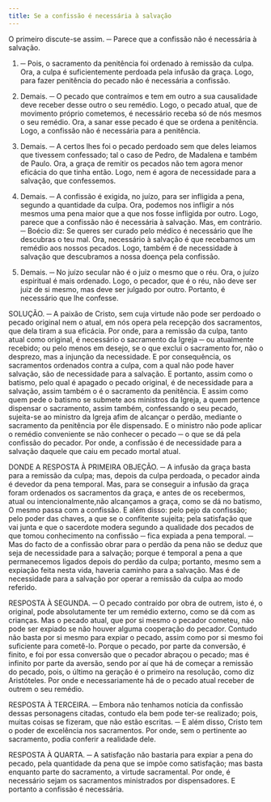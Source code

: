```yaml
---
title: Se a confissão é necessária à salvação
---
```


O primeiro discute-se assim. ─ Parece que a confissão não é necessária à salvação.  

1. ─ Pois, o sacramento da penitência foi ordenado à remissão da culpa. Ora, a culpa é suficientemente perdoada pela infusão da graça. Logo, para fazer penitência do pecado não é necessária a confissão.  

2. Demais. ─ O pecado que contraímos e tem em outro a sua causalidade deve receber desse outro o seu remédio. Logo, o pecado atual, que de movimento próprio cometemos, é necessário receba só de nós mesmos o seu remédio. Ora, a sanar esse pecado é que se ordena a penitência. Logo, a confissão não é necessária para a penitência.  

3. Demais. ─ A certos lhes foi o pecado perdoado sem que deles leiamos que tivessem confessado; tal o caso de Pedro, de Madalena e também de Paulo. Ora, a graça de remitir os pecados não tem agora menor eficácia do que tinha então. Logo, nem é agora de necessidade para a salvação, que confessemos.  

4. Demais. ─ A confissão é exigida, no juízo, para ser infligida a pena, segundo a quantidade da culpa. Ora, podemos nos infligir a nós mesmos uma pena maior que a que nos fosse infligida por outro. Logo, parece que a confissão não é necessária à salvação.  Mas, em contrário. ─ Boécio diz: Se queres ser curado pelo médico é necessário que lhe descubras o teu mal. Ora, necessário à salvação é que recebamos um remédio aos nossos pecados. Logo, também é de necessidade à salvação que descubramos a nossa doença pela confissão.  

2. Demais. ─ No juízo secular não é o juiz o mesmo que o réu. Ora, o juízo espiritual é mais ordenado. Logo, o pecador, que é o réu, não deve ser juiz de si mesmo, mas deve ser julgado por outro. Portanto, é necessário que lhe confesse.  

SOLUÇÃO. ─ A paixão de Cristo, sem cuja virtude não pode ser perdoado o pecado original nem o atual, em nós opera pela recepção dos sacramentos, que dela tiram a sua eficácia. Por onde, para a remissão da culpa, tanto atual como original, é necessário o sacramento da Igreja ─ ou atualmente recebido; ou pelo menos em desejo, se o que exclui o sacramento for, não o desprezo, mas a injunção da necessidade. E por consequência, os sacramentos ordenados contra a culpa, com a qual não pode haver salvação, são de necessidade para a salvação. E portanto, assim como o batismo, pelo qual é apagado o pecado original, é de necessidade para a salvação, assim também o é o sacramento da penitência. E assim como quem pede o batismo se submete aos ministros da Igreja, a quem pertence dispensar o sacramento, assim também, confessando o seu pecado, sujeita-se ao ministro da Igreja afim de alcançar o perdão, mediante o sacramento da penitência por êle dispensado. E o ministro não pode aplicar o remédio conveniente se não conhecer o pecado ─ o que se dá pela confissão do pecador. Por onde, a confissão é de necessidade para a salvação daquele que caiu em pecado mortal atual. 

DONDE A RESPOSTA À PRIMEIRA OBJEÇÃO. ─ A infusão da graça basta para a remissão da culpa; mas, depois da culpa perdoada, o pecador ainda é devedor da pena temporal. Mas, para se conseguir a infusão da graça foram ordenados os sacramentos da graça, e antes de os recebermos, atual ou intencionalmente,não alcançamos a graça, como se dá no batismo, O mesmo passa com a confissão. E além disso: pelo pejo da confissão; pelo poder das chaves, a que se o confitente sujeita; pela satisfação que vai junta e que o sacerdote modera segundo a qualidade dos pecados de que tomou conhecimento na confissão ─ fica expiada a pena temporal. ─ Mas do facto de a confissão obrar para o perdão da pena não se deduz que seja de necessidade para a salvação; porque é temporal a pena a que permanecemos ligados depois do perdão da culpa; portanto, mesmo sem a expiação feita nesta vida, haveria caminho para a salvação. Mas é de necessidade para a salvação por operar a remissão da culpa ao modo referido.  

RESPOSTA À SEGUNDA. ─ O pecado contraído por obra de outrem, isto é, o original, pode absolutamente ter um remédio externo, como se dá com as crianças. Mas o pecado atual, que por si mesmo o pecador cometeu, não pode ser expiado se não houver alguma cooperação do pecador. Contudo não basta por si mesmo para expiar o pecado, assim como por si mesmo foi suficiente para cometê-lo. Porque o pecado, por parte da conversão, é finito, e foi por essa conversão que o pecador abraçou o pecado; mas é infinito por parte da aversão, sendo por aí que há de começar a remissão do pecado, pois, o último na geração é o primeiro na resolução, como diz Aristóteles. Por onde e necessariamente há de o pecado atual receber de outrem o seu remédio.  

RESPOSTA À TERCEIRA. ─ Embora não tenhamos notícia da confissão dessas personagens citadas, contudo ela bem pode ter-se realizado; pois, muitas coisas se fizeram, que não estão escritas. ─ E além disso, Cristo tem o poder de excelência nos sacramentos. Por onde, sem o pertinente ao sacramento, podia conferir a realidade dele.  

RESPOSTA À QUARTA. ─ A satisfação não bastaria para expiar a pena do pecado, pela quantidade da pena que se impõe como satisfação; mas basta enquanto parte do sacramento, a virtude sacramental. Por onde, é necessário sejam os sacramentos ministrados por dispensadores. E portanto a confissão é necessária.